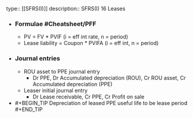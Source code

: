 type:: [[SFRS(I)]] 
description:: SFRS(I) 16 Leases

- ### Formulae #Cheatsheet/PFF
	- PV = FV * PVIF (i = eff int rate, n = period)
	- Lease liability = Coupon * PVIFA (i = eff int, n = period)
- ### Journal entries
	- ROU asset to PPE journal entry
		- Dr PPE, Dr Accumulated depreciation (ROU), Cr ROU asset, Cr Accumulated depreciation (PPE)
	- Leaser initial journal entry
		- Dr Lease receivable, Cr PPE, Cr Profit on sale
- #+BEGIN_TIP
  Depreciation of leased PPE useful life to be lease period
  #+END_TIP